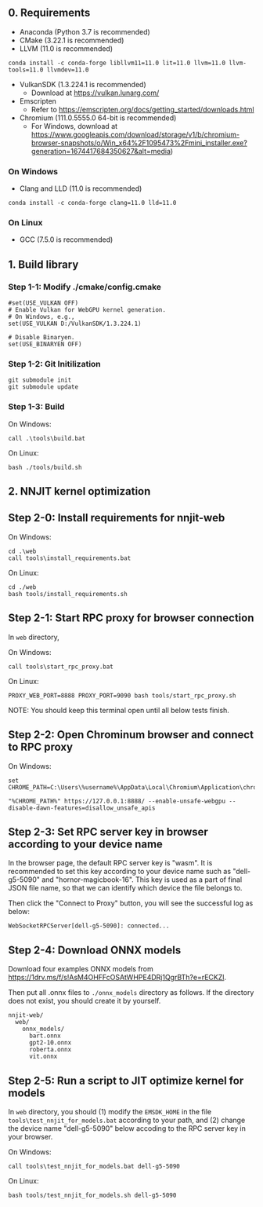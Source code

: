 
## 0. Requirements

* Anaconda (Python 3.7 is recommended)
* CMake (3.22.1 is recommended)
* LLVM (11.0 is recommended)
```shell
conda install -c conda-forge libllvm11=11.0 lit=11.0 llvm=11.0 llvm-tools=11.0 llvmdev=11.0
```
* VulkanSDK (1.3.224.1 is recommended)
  * Download at https://vulkan.lunarg.com/
* Emscripten
  * Refer to https://emscripten.org/docs/getting_started/downloads.html
* Chromium (111.0.5555.0 64-bit is recommended)
  * For Windows, download at https://www.googleapis.com/download/storage/v1/b/chromium-browser-snapshots/o/Win_x64%2F1095473%2Fmini_installer.exe?generation=1674417684350627&alt=media)

### On Windows

* Clang and LLD (11.0 is recommended)
```
conda install -c conda-forge clang=11.0 lld=11.0
```

### On Linux

* GCC (7.5.0 is recommended)

## 1. Build library

### Step 1-1: Modify ./cmake/config.cmake

```shell
#set(USE_VULKAN OFF)
# Enable Vulkan for WebGPU kernel generation.
# On Windows, e.g.,
set(USE_VULKAN D:/VulkanSDK/1.3.224.1)

# Disable Binaryen.
set(USE_BINARYEN OFF)
```

### Step 1-2: Git Initilization

```shell
git submodule init
git submodule update
```

### Step 1-3: Build

On Windows:

```shell
call .\tools\build.bat
```

On Linux:

```shell
bash ./tools/build.sh
```

## 2. NNJIT kernel optimization

## Step 2-0: Install requirements for nnjit-web

On Windows:

```shell
cd .\web
call tools\install_requirements.bat
```

On Linux:

```shell
cd ./web
bash tools/install_requirements.sh
```

## Step 2-1: Start RPC proxy for browser connection

In `web` directory,

On Windows:

```shell
call tools\start_rpc_proxy.bat
```

On Linux:

```shell
PROXY_WEB_PORT=8888 PROXY_PORT=9090 bash tools/start_rpc_proxy.sh
```

NOTE: You should keep this terminal open until all below tests finish.

## Step 2-2: Open Chrominum browser and connect to RPC proxy

On Windows:

```shell
set CHROME_PATH=C:\Users\%username%\AppData\Local\Chromium\Application\chrome.exe

"%CHROME_PATH%" https://127.0.0.1:8888/ --enable-unsafe-webgpu --disable-dawn-features=disallow_unsafe_apis
```

## Step 2-3: Set RPC server key in browser according to your device name

In the browser page, the default RPC server key is "wasm". It is recommended to set this key according to your device name such as "dell-g5-5090" and "hornor-magicbook-16". This key is used as a part of final JSON file name, so that we can identify which device the file belongs to.

Then click the "Connect to Proxy" button, you will see the successful log as below:

```shell
WebSocketRPCServer[dell-g5-5090]: connected...
```

## Step 2-4: Download ONNX models

Download four examples ONNX models from https://1drv.ms/f/s!AsM4OHFFcOSAtWHPE4DRj1QgrBTh?e=rECKZl.

Then put all .onnx files to `./onnx_models` directory as follows. If the directory does not exist, you should create it by yourself.

```shell
nnjit-web/
  web/
    onnx_models/
      bart.onnx
      gpt2-10.onnx
      roberta.onnx
      vit.onnx
```

## Step 2-5: Run a script to JIT optimize kernel for models

In `web` directory, you should (1) modify the `EMSDK_HOME` in the file `tools\test_nnjit_for_models.bat` according to your path, and (2) change the device name "dell-g5-5090" below accoding to the RPC server key in your browser.

On Windows:

```shell
call tools\test_nnjit_for_models.bat dell-g5-5090
```

On Linux:

```shell
bash tools/test_nnjit_for_models.sh dell-g5-5090
```
